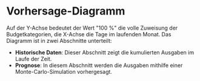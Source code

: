 # Vorhersage-Diagramm

Auf der Y-Achse bedeutet der Wert "100 %" die volle Zuweisung der Budgetkategorien, die X-Achse die Tage im laufenden 
Monat. Das Diagramm ist in zwei Abschnitte unterteilt:

- **Historische Daten**: Dieser Abschnitt zeigt die kumulierten Ausgaben im Laufe der Zeit.
- **Prognose**: In diesem Abschnitt werden die Ausgaben mithilfe einer Monte-Carlo-Simulation vorhergesagt.

